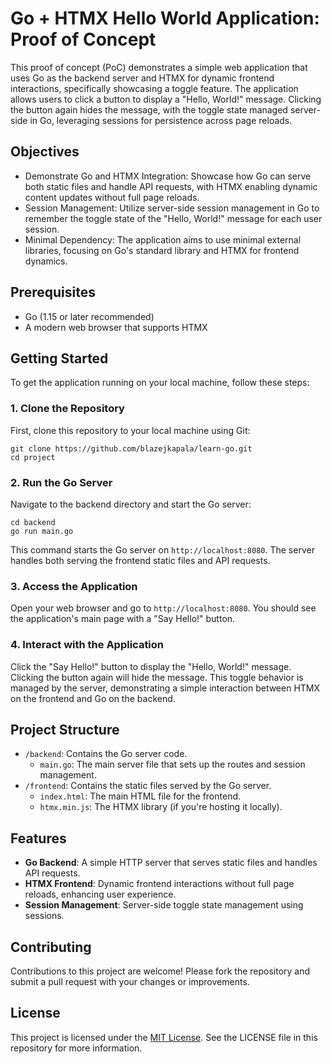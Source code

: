 # Go + HTMX Hello World Application: Proof of Concept

This proof of concept (PoC) demonstrates a simple web application that uses Go as the backend server and HTMX for dynamic frontend interactions, specifically showcasing a toggle feature. The application allows users to click a button to display a "Hello, World!" message. Clicking the button again hides the message, with the toggle state managed server-side in Go, leveraging sessions for persistence across page reloads.

## Objectives

- Demonstrate Go and HTMX Integration: Showcase how Go can serve both static files and handle API requests, with HTMX enabling dynamic content updates without full page reloads.
- Session Management: Utilize server-side session management in Go to remember the toggle state of the "Hello, World!" message for each user session.
- Minimal Dependency: The application aims to use minimal external libraries, focusing on Go's standard library and HTMX for frontend dynamics.

## Prerequisites

- Go (1.15 or later recommended)
- A modern web browser that supports HTMX

## Getting Started

To get the application running on your local machine, follow these steps:

### 1. Clone the Repository

First, clone this repository to your local machine using Git:

```
git clone https://github.com/blazejkapala/learn-go.git
cd project
```


### 2. Run the Go Server

Navigate to the backend directory and start the Go server:

```
cd backend
go run main.go
```


This command starts the Go server on `http://localhost:8080`. The server handles both serving the frontend static files and API requests.

### 3. Access the Application

Open your web browser and go to `http://localhost:8080`. You should see the application's main page with a "Say Hello!" button.

### 4. Interact with the Application

Click the "Say Hello!" button to display the "Hello, World!" message. Clicking the button again will hide the message. This toggle behavior is managed by the server, demonstrating a simple interaction between HTMX on the frontend and Go on the backend.

## Project Structure

- `/backend`: Contains the Go server code.
  - `main.go`: The main server file that sets up the routes and session management.
- `/frontend`: Contains the static files served by the Go server.
  - `index.html`: The main HTML file for the frontend.
  - `htmx.min.js`: The HTMX library (if you're hosting it locally).

## Features

- **Go Backend**: A simple HTTP server that serves static files and handles API requests.
- **HTMX Frontend**: Dynamic frontend interactions without full page reloads, enhancing user experience.
- **Session Management**: Server-side toggle state management using sessions.

## Contributing

Contributions to this project are welcome! Please fork the repository and submit a pull request with your changes or improvements.

## License

This project is licensed under the [MIT License](LICENSE). See the LICENSE file in this repository for more information.
